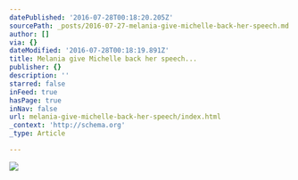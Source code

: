 ```yaml
---
datePublished: '2016-07-28T00:18:20.205Z'
sourcePath: _posts/2016-07-27-melania-give-michelle-back-her-speech.md
author: []
via: {}
dateModified: '2016-07-28T00:18:19.891Z'
title: Melania give Michelle back her speech...
publisher: {}
description: ''
starred: false
inFeed: true
hasPage: true
inNav: false
url: melania-give-michelle-back-her-speech/index.html
_context: 'http://schema.org'
_type: Article

---
```

![](https://the-grid-user-content.s3-us-west-2.amazonaws.com/0f12b3c0-0935-4f11-956a-e0cedf56641c.jpg)